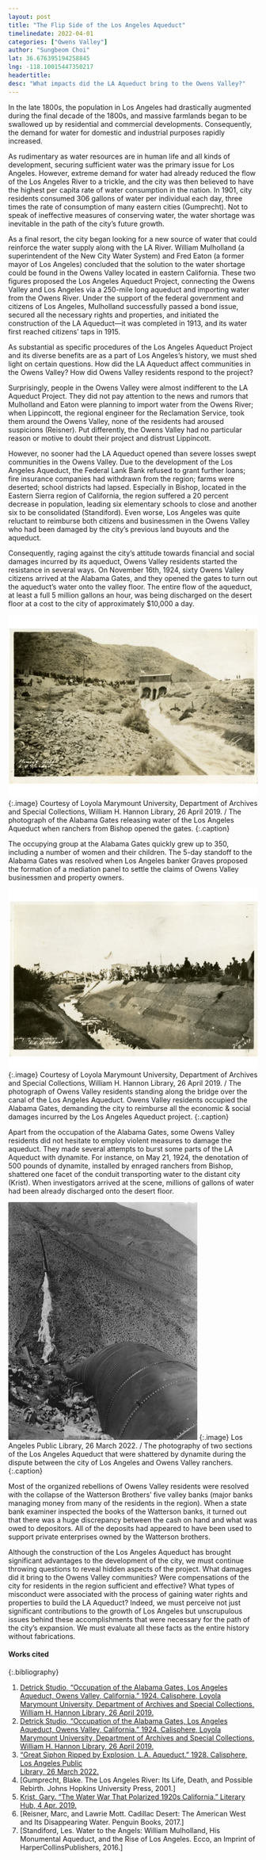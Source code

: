 ```yaml
---
layout: post
title: "The Flip Side of the Los Angeles Aqueduct"
timelinedate: 2022-04-01
categories: ["Owens Valley"]
author: "Sungbeom Choi"
lat: 36.676395194258845
lng: -118.10015447350217
headertitle: 
desc: "What impacts did the LA Aqueduct bring to the Owens Valley?"
---
```

In the late 1800s, the population in Los Angeles had drastically augmented during the final decade of the 1800s, and massive farmlands began to be swallowed up by residential and commercial developments. Consequently, the demand for water for domestic and industrial purposes rapidly increased. 

As rudimentary as water resources are in human life and all kinds of development, securing sufficient water was the primary issue for Los Angeles. However, extreme demand for water had already reduced the flow of the Los Angeles River to a trickle, and the city was then believed to have the highest per capita rate of water consumption in the nation. In 1901, city residents consumed 306 gallons of water per individual each day, three times the rate of consumption of many eastern cities (Gumprecht). Not to speak of ineffective measures of conserving water, the water shortage was inevitable in the path of the city’s future growth. 

As a final resort, the city began looking for a new source of water that could reinforce the water supply along with the LA River. William Mulholland (a superintendent of the New City Water System) and Fred Eaton (a former mayor of Los Angeles) concluded that the solution to the water shortage could be found in the Owens Valley located in eastern California. These two figures proposed the Los Angeles Aqueduct Project, connecting the Owens Valley and Los Angeles via a 250-mile long aqueduct and importing water from the Owens River. Under the support of the federal government and citizens of Los Angeles, Mulholland successfully passed a bond issue, secured all the necessary rights and properties, and initiated the construction of the LA Aqueduct—it was completed in 1913, and its water first reached citizens’ taps in 1915.

As substantial as specific procedures of the Los Angeles Aqueduct Project and its diverse benefits are as a part of Los Angeles’s history, we must shed light on certain questions. How did the LA Aqueduct affect communities in the Owens Valley? How did Owens Valley residents respond to the project?

Surprisingly, people in the Owens Valley were almost indifferent to the LA Aqueduct Project. They did not pay attention to the news and rumors that Mulholland and Eaton were planning to import water from the Owens River; when Lippincott, the regional engineer for the Reclamation Service, took them around the Owens Valley, none of the residents had aroused suspicions (Reisner). Put differently, the Owens Valley had no particular reason or motive to doubt their project and distrust Lippincott.

However, no sooner had the LA Aqueduct opened than severe losses swept communities in the Owens Valley. Due to the development of the Los Angeles Aqueduct, the Federal Lank Bank refused to grant further loans; fire insurance companies had withdrawn from the region; farms were deserted; school districts had lapsed. Especially in Bishop, located in the Eastern Sierra region of California, the region suffered a 20 percent decrease in population, leading six elementary schools to close and another six to be consolidated (Standiford). Even worse, Los Angeles was quite reluctant to reimburse both citizens and businessmen in the Owens Valley who had been damaged by the city’s previous land buyouts and the aqueduct.

Consequently, raging against the city’s attitude towards financial and social damages incurred by its aqueduct, Owens Valley residents started the resistance in several ways. On November 16th, 1924, sixty Owens Valley citizens arrived at the Alabama Gates, and they opened the gates to turn out the aqueduct’s water onto the valley floor. The entire flow of the aqueduct, at least a full 5 million gallons an hour, was being discharged on the desert floor at a cost to the city of approximately $10,000 a day.

![Occupation of the Alabama Gates, Los Angeles Aqueduct, Owens Valley, California](images/Opening_the_Alabama_Gates.png)
   {:.image} 
Courtesy of Loyola Marymount University, Department of Archives and Special Collections, William H. Hannon Library, 26 April 2019. / The photograph of the Alabama Gates releasing water of the Los Angeles Aqueduct when ranchers from Bishop opened the gates.
   {:.caption} 

The occupying group at the Alabama Gates quickly grew up to 350, including a number of women and their children. The 5-day standoff to the Alabama Gates was resolved when Los Angeles banker Graves proposed the formation of a mediation panel to settle the claims of Owens Valley businessmen and property owners.

![Occupation of the Alabama Gates, Los Angeles Aqueduct, Owens Valley, California](images/Occupation_of_the_Alabama_Gates.png)
   {:.image} 
Courtesy of Loyola Marymount University, Department of Archives and Special Collections, William H. Hannon Library, 26 April 2019. / The photograph of Owens Valley residents standing along the bridge over the canal of the Los Angeles Aqueduct. Owens Valley residents occupied the Alabama Gates, demanding the city to reimburse all the economic & social damages incurred by the Los Angeles Aqueduct project.
   {:.caption}

Apart from the occupation of the Alabama Gates, some Owens Valley residents did not hesitate to employ violent measures to damage the aqueduct. They made several attempts to burst some parts of the LA Aqueduct with dynamite. For instance, on May 21, 1924, the denotation of 500 pounds of dynamite, installed by enraged ranchers from Bishop, shattered one facet of the conduit transporting water to the distant city (Krist). When investigators arrived at the scene, millions of gallons of water had been already discharged onto the desert floor.

![Great Siphon Ripped by Explosion, L.A. Aqueduct](images/Collapsed_Conduit_LA_Aqueduct.jpg)
   {:.image} 
Los Angeles Public Library, 26 March 2022. / The photography of two sections of the Los Angeles Aqueduct that were shattered by dynamite during the dispute between the city of Los Angeles and Owens Valley ranchers.
   {:.caption}

Most of the organized rebellions of Owens Valley residents were resolved with the collapse of the Watterson Brothers’ five valley banks (major banks managing money from many of the residents in the region). When a state bank examiner inspected the books of the Watterson banks, it turned out that there was a huge discrepancy between the cash on hand and what was owed to depositors. All of the deposits had appeared to have been used to support private enterprises owned by the Watterson brothers.

Although the construction of the Los Angeles Aqueduct has brought significant advantages to the development of the city, we must continue throwing questions to reveal hidden aspects of the project. What damages did it bring to the Owens Valley communities? Were compensations of the city for residents in the region sufficient and effective? What types of misconduct were associated with the process of gaining water rights and properties to build the LA Aqueduct? Indeed, we must perceive not just significant contributions to the growth of Los Angeles but unscrupulous issues behind these accomplishments that were necessary for the path of the city’s expansion. We must evaluate all these facts as the entire history without fabrications. 

#### Works cited

{:.bibliography} 
1. [Detrick Studio, “Occupation of the Alabama Gates, Los Angeles Aqueduct, Owens Valley, 
California.” 1924. Calisphere, Loyola Marymount University, Department of Archives and Special Collections, William H. Hannon Library, 26 April 2019.](https://calisphere.org/item/f4970a731ef0c41d955cc3dc3284e79b/)
2. [Detrick Studio, “Occupation of the Alabama Gates, Los Angeles Aqueduct, Owens Valley, 
California.” 1924. Calisphere, Loyola Marymount University, Department of Archives and Special Collections, William H. Hannon Library, 26 April 2019.](https://calisphere.org/item/126cab359314ec0af2abef4515b722e3/)
3. [“Great Siphon Ripped by Explosion, L.A. Aqueduct.” 1928. Calisphere, Los Angeles Public  
Library, 26 March 2022.](https://calisphere.org/item/a671c132ece78bea1c86118698fd533a/)
4. [Gumprecht, Blake. The Los Angeles River: Its Life, Death, and Possible Rebirth. Johns Hopkins University Press, 2001.]
5. [Krist, Gary. “The Water War That Polarized 1920s California.” Literary Hub, 4 Apr. 2019.](https://lithub.com/the-water-war-that-polarized-1920s-california/)
6. [Reisner, Marc, and Lawrie Mott. Cadillac Desert: The American West and Its Disappearing Water. Penguin Books, 2017.] 
7. [Standiford, Les. Water to the Angels: William Mulholland, His Monumental Aqueduct, and the Rise of Los Angeles. Ecco, an Imprint of HarperCollinsPublishers, 2016.] 

